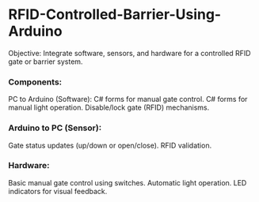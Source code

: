 # RFID-Controlled-Barrier-Using-Arduino
Objective: Integrate software, sensors, and hardware for a controlled RFID gate or barrier system.

### Components:
PC to Arduino (Software):
C# forms for manual gate control.
C# forms for manual light operation.
Disable/lock gate (RFID) mechanisms.

### Arduino to PC (Sensor):
Gate status updates (up/down or open/close).
RFID validation.

### Hardware:
Basic manual gate control using switches.
Automatic light operation.
LED indicators for visual feedback.

